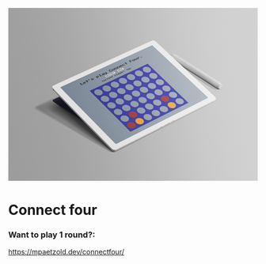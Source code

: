 ![Alt text](/assets/mp-mock-connectfour.png?raw=true "Connect Four")

# Connect four
### Want to play 1 round?:
https://mpaetzold.dev/connectfour/
